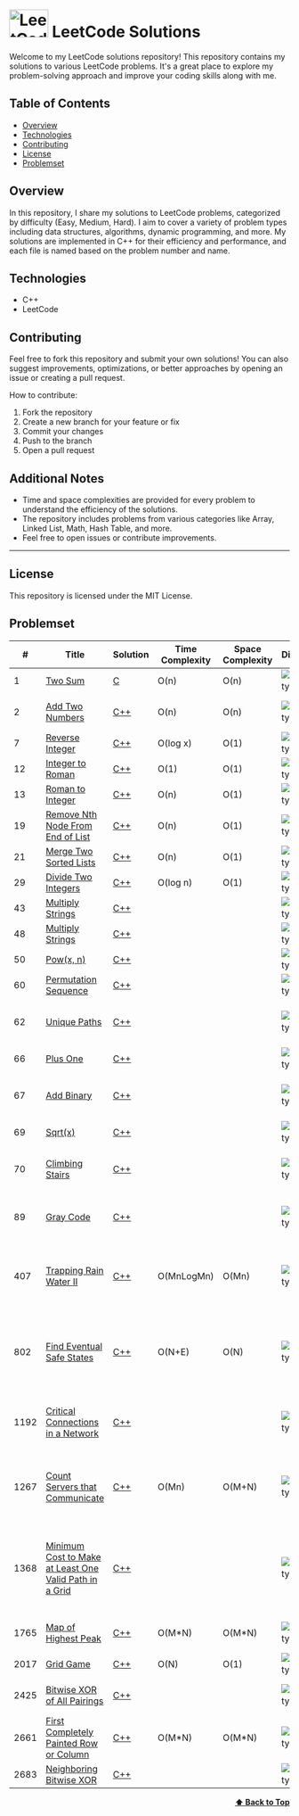 # <img src="https://upload.wikimedia.org/wikipedia/commons/1/19/LeetCode_logo_black.png" alt="LeetCode Logo" height="50" width="70"> LeetCode Solutions


Welcome to my LeetCode solutions repository! This repository contains my solutions to various LeetCode problems. It's a great place to explore my problem-solving approach and improve your coding skills along with me.

## Table of Contents

- [Overview](#overview)
- [Technologies](#technologies)
- [Contributing](#contributing)
- [License](#license)
- [Problemset](#problemset)

## Overview

In this repository, I share my solutions to LeetCode problems, categorized by difficulty (Easy, Medium, Hard). I aim to cover a variety of problem types including data structures, algorithms, dynamic programming, and more. My solutions are implemented in C++ for their efficiency and performance, and each file is named based on the problem number and name.

## Technologies

- C++
- LeetCode

## Contributing

Feel free to fork this repository and submit your own solutions! You can also suggest improvements, optimizations, or better approaches by opening an issue or creating a pull request.

How to contribute:

1. Fork the repository
2. Create a new branch for your feature or fix
3. Commit your changes
4. Push to the branch
5. Open a pull request

## Additional Notes

- Time and space complexities are provided for every problem to understand the efficiency of the solutions.
- The repository includes problems from various categories like Array, Linked List, Math, Hash Table, and more.
- Feel free to open issues or contribute improvements.

---

## License

This repository is licensed under the MIT License.

## Problemset
|  #  | Title           |  Solution       | Time Complexity | Space Complexity | Difficulty    | Tag          | 
|-----|---------------- | --------------- | --------------- | ---------------- | ------------- |--------------|
| 1   | [Two Sum](https://leetcode.com/problems/two-sum/description/) | [C](https://github.com/KanishkRajTech/LeetCode_Solution/blob/main/Array/1_Two_Sum.c) | O(n) | O(n) | ![Difficulty](https://img.shields.io/badge/Difficulty-Easy-brightgreen) | Array, Hash Table |
| 2   | [Add Two Numbers](https://leetcode.com/problems/two-sum/description/) | [C++](https://github.com/KanishkRajTech/LeetCode_Solution/blob/main/Linked%20List/2_Add_Two_Numbers.cpp) | O(n) | O(n) | ![Difficulty](https://img.shields.io/badge/Difficulty-Medium-yellow) | Linked List, Math, Recursion |
| 7   | [Reverse Integer](https://leetcode.com/problems/reverse-integer/description/) | [C++](https://github.com/KanishkRajTech/LeetCode_Solution/blob/main/Math%20/7_Reverse_Integer.cpp) | O(log x) | O(1) | ![Difficulty](https://img.shields.io/badge/Difficulty-Medium-yellow) | Math |
| 12  | [Integer to Roman](https://leetcode.com/problems/integer-to-roman/description/) | [C++](https://github.com/KanishkRajTech/LeetCode_Solution/blob/main/Math%20/12_Integer_to_Roman.cpp) | O(1) | O(1) | ![Difficulty](https://img.shields.io/badge/Difficulty-Medium-yellow) | Hash Table, Math, String |
| 13  | [Roman to Integer](https://leetcode.com/problems/roman-to-integer/description/) | [C++](https://github.com/KanishkRajTech/LeetCode_Solution/blob/main/Hash%20Table/12_Integer_to_Roman.cpp) | O(n) | O(1) | ![Difficulty](https://img.shields.io/badge/Difficulty-Easy-brightgreen) | Hash Table, Math, String |
| 19  | [Remove Nth Node From End of List](https://leetcode.com/problems/remove-nth-node-from-end-of-list/description/) | [C++](https://github.com/KanishkRajTech/LeetCode_Solution/blob/main/Linked%20List/19_Remove_Nth_Node_From_End_of_List.cpp) | O(n) | O(1) | ![Difficulty](https://img.shields.io/badge/Difficulty-Medium-yellow) | Linked List, Two Pointers |
| 21  | [Merge Two Sorted Lists](https://leetcode.com/problems/merge-two-sorted-lists/description/) | [C++](https://github.com/KanishkRajTech/LeetCode_Solution/blob/main/Linked%20List/21_Merge_Two_Sorted_Lists.cpp) | O(n) | O(1) | ![Difficulty](https://img.shields.io/badge/Difficulty-Medium-yellow) | Linked List, Recursion |
| 29  | [Divide Two Integers](https://leetcode.com/problems/divide-two-integers/description/) | [C++](https://github.com/KanishkRajTech/LeetCode_Solution/blob/main/Math%20/29_Divide_Two_Integers.cpp) | O(log n) | O(1) | ![Difficulty](https://img.shields.io/badge/Difficulty-Medium-yellow) | Math, Bit Manipulation |
| 43  | [Multiply Strings](https://leetcode.com/problems/multiply-strings/description/) | [C++](https://github.com/KanishkRajTech/LeetCode_Solution/blob/main/Math%20/43_Multiply_Strings.cpp) |  | | ![Difficulty](https://img.shields.io/badge/Difficulty-Medium-yellow) | Math, String, Simulation |
| 48  | [Multiply Strings](https://leetcode.com/problems/rotate-image/description/) | [C++](https://github.com/KanishkRajTech/LeetCode_Solution/blob/main/Math%20/48_Rotare_Image.cpp) |  | | ![Difficulty](https://img.shields.io/badge/Difficulty-Medium-yellow) |Array, Math, Matrix |
| 50  | [Pow(x, n)](https://leetcode.com/problems/powx-n/description/) | [C++](https://github.com/KanishkRajTech/LeetCode_Solution/blob/main/Math%20/50_Pow(x%2Cn).cpp) |  | | ![Difficulty](https://img.shields.io/badge/Difficulty-Medium-yellow) | Math, Recursion |
| 60  | [Permutation Sequence](https://leetcode.com/problems/permutation-sequence/description/) | [C++](https://github.com/KanishkRajTech/LeetCode_Solution/blob/main/Math%20/60_Permutation_Sequence.cpp) |  | | ![Difficulty](https://img.shields.io/badge/Difficulty-Hard-red) |Math, Recursion |
| 62  | [Unique Paths](https://leetcode.com/problems/unique-paths/description/) | [C++](https://github.com/KanishkRajTech/LeetCode_Solution/blob/main/Math%20/62_Unique_Paths.cpp) |  | | ![Difficulty](https://img.shields.io/badge/Difficulty-Medium-yellow) |Math, Dynamic Programming, Combinatorics |
| 66  | [Plus One](https://leetcode.com/problems/plus-one/description/) | [C++](https://github.com/KanishkRajTech/LeetCode_Solution/blob/main/Math%20/66_Plus_One.cpp) |  | | ![Difficulty](https://img.shields.io/badge/Difficulty-Easy-green) |Math, Array |
| 67  | [Add Binary](https://leetcode.com/problems/add-binary/description/) | [C++](https://github.com/KanishkRajTech/LeetCode_Solution/blob/main/Math%20/67_Add_Binary.cpp) |  | | ![Difficulty](https://img.shields.io/badge/Difficulty-Easy-green) |Math, String, Bit Manipulation, Simulation |
| 69  | [Sqrt(x)](https://leetcode.com/problems/sqrtx/description/) | [C++](https://github.com/KanishkRajTech/LeetCode_Solution/blob/main/Math%20/69_Sqrt(x).cpp) |  | | ![Difficulty](https://img.shields.io/badge/Difficulty-Easy-green) |Math, Binary Search |
| 70  | [Climbing Stairs](https://leetcode.com/problems/climbing-stairs/description/) | [C++](https://github.com/KanishkRajTech/LeetCode_Solution/blob/main/Math%20/70_Climbing_Stairs.cpp) |  | | ![Difficulty](https://img.shields.io/badge/Difficulty-Easy-green) |Math, Dynamic Programming, Memoization |
| 89  | [Gray Code](https://leetcode.com/problems/gray-code/description/) | [C++](https://github.com/KanishkRajTech/LeetCode_Solution/blob/main/Math%20/89_Gray_Code.cpp) |  | | ![Difficulty](https://img.shields.io/badge/Difficulty-Medium-yellow) |Math, Backtracking, Bit Manipulation |
| 407  | [Trapping Rain Water II](https://leetcode.com/problems/trapping-rain-water-ii/description) | [C++](https://github.com/KanishkRajTech/LeetCode_Solution/blob/main/Array/407_Trapping_Rain_Water_II.cpp) | O(MnLogMn) | O(Mn) | ![Difficulty](https://img.shields.io/badge/Difficulty-Hard-red) |Array, Breadth-First Search, Heap (Priority Queue), Matrix |
| 802  | [Find Eventual Safe States](https://leetcode.com/problems/find-eventual-safe-states/description/) | [C++](https://github.com/KanishkRajTech/LeetCode_Solution/blob/main/Breadth-First%20Search/802_Find_Eventual_Safe_States.cpp) | O(N+E) | O(N) | ![Difficulty](https://img.shields.io/badge/Difficulty-Medium-yellow) | Depth-First Search, Breadth-First Search, Graph, Topological Sort |
| 1192  | [Critical Connections in a Network](https://leetcode.com/problems/critical-connections-in-a-network/description/) | [C++](https://github.com/KanishkRajTech/LeetCode_Solution/blob/main/Graph/1192_Critical_Connections_in_a_Network.cpp) |  | | ![Difficulty](https://img.shields.io/badge/Difficulty-Hard-red) |Depth-First Search, Graph, Biconnected Component |
| 1267  | [Count Servers that Communicate](https://leetcode.com/problems/count-servers-that-communicate/description/) | [C++](https://github.com/KanishkRajTech/LeetCode_Solution/blob/main/Array/1267_Count_Servers_that_Communicate.cpp) | O(Mn)  | O(M+N) | ![Difficulty](https://img.shields.io/badge/Difficulty-Medium-yellow) |Array, Depth-First Search, Breadth-First Search, Union Find, Matrix, Counting|
| 1368  | [Minimum Cost to Make at Least One Valid Path in a Grid](https://leetcode.com/problems/minimum-cost-to-make-at-least-one-valid-path-in-a-grid/description/) | [C++](https://github.com/KanishkRajTech/LeetCode_Solution/blob/main/Array/1368_Minimum_Cost_to_Make_at_Least_One_Valid_Path_in_a_Grid.cpp) |  | | ![Difficulty](https://img.shields.io/badge/Difficulty-Hard-red) |Array, Breadth-First Search, Graph, Heap (Priority Queue), Matrix, Shortest Path |
| 1765  | [Map of Highest Peak](https://leetcode.com/problems/map-of-highest-peak/description) | [C++](https://github.com/KanishkRajTech/LeetCode_Solution/blob/main/Array/1765_Map_of_Highest_Peak.cpp) | O(M*N) | O(M*N) | ![Difficulty](https://img.shields.io/badge/Difficulty-Medium-yellow) |Array, Breadth-First Search, Matrix |
| 2017  | [Grid Game](https://leetcode.com/problems/grid-game/description) | [C++](https://github.com/KanishkRajTech/LeetCode_Solution/blob/main/Array/2017_Grid_Game.cpp) | O(N) | O(1) | ![Difficulty](https://img.shields.io/badge/Difficulty-Medium-yellow) |Array, Matrix, Prefix Sum |
| 2425  | [Bitwise XOR of All Pairings](https://leetcode.com/problems/bitwise-xor-of-all-pairings/description/) | [C++](https://github.com/KanishkRajTech/LeetCode_Solution/blob/main/Array/2425_Bitwise_XOR_of_All_Pairings.cpp) |  | | ![Difficulty](https://img.shields.io/badge/Difficulty-Medium-yellow) |Array, Bit Manipulation, Brainteaser |
| 2661  | [First Completely Painted Row or Column](https://leetcode.com/problems/first-completely-painted-row-or-column/description) | [C++](https://github.com/KanishkRajTech/LeetCode_Solution/blob/main/Array/2661_First_Completely_Painted_Row_or_Column.cpp) | O(M*N)  | O(M*N) | ![Difficulty](https://img.shields.io/badge/Difficulty-Medium-yellow) |Array, Hash Table, Matrix|
| 2683  | [Neighboring Bitwise XOR](https://leetcode.com/problems/neighboring-bitwise-xor/description/) | [C++](https://github.com/KanishkRajTech/LeetCode_Solution/blob/main/Array/2683_Neighboring_Bitwise_XOR.cpp) |  | | ![Difficulty](https://img.shields.io/badge/Difficulty-Medium-yellow) |Array, Bit Manipulation |



<div align="right">
    <b><a href="#LeetCode-Solution">⬆️ Back to Top</a></b>
</div>




